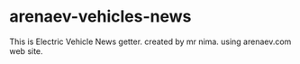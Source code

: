# arenaev-vehicles-news
This is Electric Vehicle News getter. created by mr nima. using arenaev.com web site.
